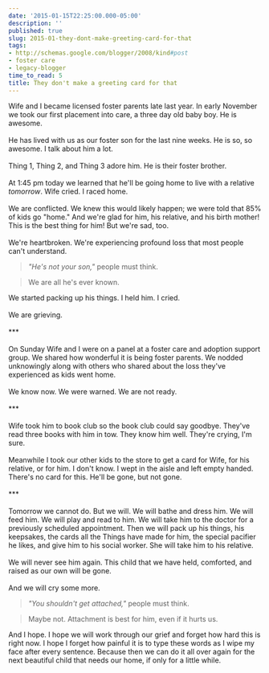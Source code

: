 ```yaml
---
date: '2015-01-15T22:25:00.000-05:00'
description: ''
published: true
slug: 2015-01-they-dont-make-greeting-card-for-that
tags:
- http://schemas.google.com/blogger/2008/kind#post
- foster care
- legacy-blogger
time_to_read: 5
title: They don't make a greeting card for that
---
```


Wife and I became licensed foster parents late last year. In early November we took our first placement into care, a three day old baby boy. He is awesome.<br />
<br />
He has lived with us as our foster son for the last nine weeks. He is so, so awesome. I talk about him a lot.<br />
<br />
Thing 1, Thing 2, and Thing 3 adore him. He is their foster brother.<br />
<br />
At 1:45 pm today we learned that he'll be going home to live with a relative <i>tomorrow</i>. Wife cried. I raced home.<br />
<br />
We are conflicted. We knew this would likely happen; we were told that 85% of kids go "home." And we're glad for him, his relative, and his birth mother! This is the best thing for him! But we're sad, too.<br />
<br />
We're heartbroken. We're experiencing profound loss that most people can't understand.<br />
<blockquote class="tr_bq" style="text-align: left;">
<i>"He's not your son,"</i> people must think.&nbsp;</blockquote>
<blockquote class="tr_bq" style="text-align: left;">
We are all he's ever known.</blockquote>
We started packing up his things. I held him. I cried.<br />
<br />
We are grieving.<br />
<br />
***<br />
<br />
On Sunday Wife and I were on a panel at a foster care and adoption support group. We shared how wonderful it is being foster parents. We nodded unknowingly along with others who shared about the loss they've experienced as kids went home.<br />
<br />
We know now. We were warned. We are not ready.<br />
<br />
***<br />
<br />
Wife took him to book club so the book club could say goodbye. They've read three books with him in tow. They know him well. They're crying, I'm sure.<br />
<br />
Meanwhile I took our other kids to the store to get a card for Wife, for his relative, or for him. I don't know. I wept in the aisle and left empty handed. There's no card for this. He'll be gone, but not gone.<br />
<br />
***<br />
<br />
Tomorrow we cannot do. But we will. We will bathe and dress him. We will feed him. We will play and read to him. We will take him to the doctor for a previously scheduled appointment. Then we will pack up his things, his keepsakes, the cards all the Things have made for him, the special pacifier he likes, and give him to his social worker. She will take him to his relative.<br />
<br />
We will never see him again. This child that we have held, comforted, and raised as our own will be gone.<br />
<br />
And we will cry some more.<br />
<blockquote class="tr_bq">
<i>"You shouldn't get attached,"</i> people must think.</blockquote>
<blockquote class="tr_bq">
Maybe not. Attachment is best for him, even if it hurts us.</blockquote>
And I hope. I hope we will work through our grief and forget how hard this is right now. I hope I forget how painful it is to type these words as I wipe my face after every sentence. Because then we can do it all over again for the next beautiful child that needs our home, if only for a little while.